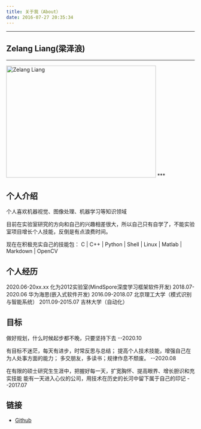 ```yaml
---
title: 关于我（About）
date: 2016-07-27 20:35:34
---
```

***
## Zelang Liang(梁泽浪)

***
<img src="http://oapeb119y.bkt.clouddn.com/1-IMG_5976%E5%A4%A7%E5%9B%BE.jpg" alt="Zelang Liang" height="300" width="400">
***

## 个人介绍

个人喜欢机器视觉、图像处理、机器学习等知识领域

目前在实验室研究的方向和自己的兴趣相差很大，所以自己只有自学了，不能实验室项目增长个人技能，反倒是有点浪费时间。

现在在积极充实自己的技能包：
  C | C++ | Python | Shell | Linux | Matlab | Markdown | OpenCV
 
## 个人经历
2020.06-20xx.xx  化为2012实验室(MindSpore深度学习框架软件开发)
2018.07-2020.06  华为海思(嵌入式软件开发)
2016.09-2018.07  北京理工大学（模式识别与智能系统）
2011.09-2015.07  吉林大学（自动化） 


## 目标
做好规划，什么时候起步都不晚，只要坚持下去
--2020.10

有目标不迷茫，每天有进步，时常反思与总结；
提高个人技术技能，增强自己在为人处事方面的能力；
多交朋友，多读书；规律作息不颓废。
--2020.08

在有限的硕士研究生生涯中，把握好每一天，扩宽胸怀、提高眼界、增长胆识和充实技能
能有一天进入心仪的公司，用技术在历史的长河中留下属于自己的印记
--2017.07
## 链接

+ [Github](https://github.com/liangzelang)



